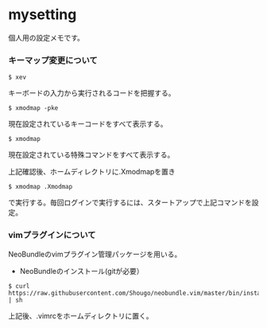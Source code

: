 # mysetting
個人用の設定メモです。

### キーマップ変更について  

```
$ xev 
```

キーボードの入力から実行されるコードを把握する。

```
$ xmodmap -pke
```

現在設定されているキーコードをすべて表示する。

```
$ xmodmap
```

現在設定されている特殊コマンドをすべて表示する。

上記確認後、ホームディレクトリに.Xmodmapを置き

```
$ xmodmap .Xmodmap
```

で実行する。毎回ログインで実行するには、スタートアップで上記コマンドを設定。


### vimプラグインについて
NeoBundleのvimプラグイン管理パッケージを用いる。

- NeoBundleのインストール(gitが必要）

```
$ curl https://raw.githubusercontent.com/Shougo/neobundle.vim/master/bin/install.sh | sh
```

上記後、.vimrcをホームディレクトリに置く。
